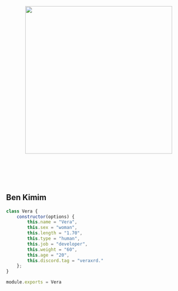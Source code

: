<h2 align="center">
 <a href="https://discord.com/users/982358143768068097"><img  width="400px" src="https://lanyard.kyrie25.me/api/982358143768068097?decoration=true&hideBadges=true&useDisplayName=true&animationDuration=2s&waveColor=3256a8&imgStyle=square&imgBorderRadius=16px&bg=DD272700&idleMessage=Developing.."></a>
<br> </br>
 </h2>
<p align="center">
  <br> </br>

<h2>Ben Kimim</h2>



```js
class Vera {
    constructor(options) {
        this.name = "Vera",
        this.sex = "woman",
        this.length = "1.70",
        this.type = "human",
        this.job = "developer",
        this.weight = "60",
        this.age = "20",
        this.discord.tag = "veraxrd."
    };
}

module.exports = Vera
```
